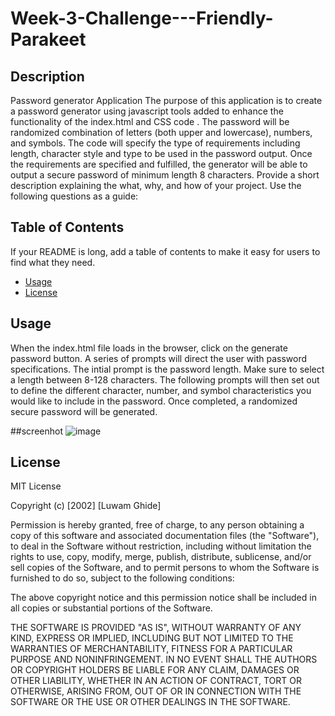 # Week-3-Challenge---Friendly-Parakeet

## Description
Password generator Application
The purpose of this application is to create a password generator using javascript tools added to enhance the functionality of the index.html and CSS code . The password will be randomized combination of letters (both upper and lowercase), numbers, and symbols. The code will specify the type of requirements including length, character style and type to be used in the password output. Once the requirements are specified and fulfilled, the generator will be able to output a secure password of minimum length 8 characters.
Provide a short description explaining the what, why, and how of your project. Use the following questions as a guide:

## Table of Contents 

If your README is long, add a table of contents to make it easy for users to find what they need.

- [Usage](#usage)
- [License](#license)

## Usage

When the index.html file loads in the browser, click on the generate password button. A series of prompts will direct the user with password specifications. The intial prompt is the password length. Make sure to select a length between 8-128 characters. The following prompts will then set out to define the different character, number, and symbol characteristics you would like to include in the password. Once completed, a randomized secure password will be generated.

##screenhot ![image](https://user-images.githubusercontent.com/111549689/209496128-ce2812e1-89d3-4d96-be90-e9c429c1ab58.png)

## License

MIT License

Copyright (c) [2002] [Luwam Ghide]

Permission is hereby granted, free of charge, to any person obtaining a copy
of this software and associated documentation files (the "Software"), to deal
in the Software without restriction, including without limitation the rights
to use, copy, modify, merge, publish, distribute, sublicense, and/or sell
copies of the Software, and to permit persons to whom the Software is
furnished to do so, subject to the following conditions:

The above copyright notice and this permission notice shall be included in all
copies or substantial portions of the Software.

THE SOFTWARE IS PROVIDED "AS IS", WITHOUT WARRANTY OF ANY KIND, EXPRESS OR
IMPLIED, INCLUDING BUT NOT LIMITED TO THE WARRANTIES OF MERCHANTABILITY,
FITNESS FOR A PARTICULAR PURPOSE AND NONINFRINGEMENT. IN NO EVENT SHALL THE
AUTHORS OR COPYRIGHT HOLDERS BE LIABLE FOR ANY CLAIM, DAMAGES OR OTHER
LIABILITY, WHETHER IN AN ACTION OF CONTRACT, TORT OR OTHERWISE, ARISING FROM,
OUT OF OR IN CONNECTION WITH THE SOFTWARE OR THE USE OR OTHER DEALINGS IN THE
SOFTWARE.
